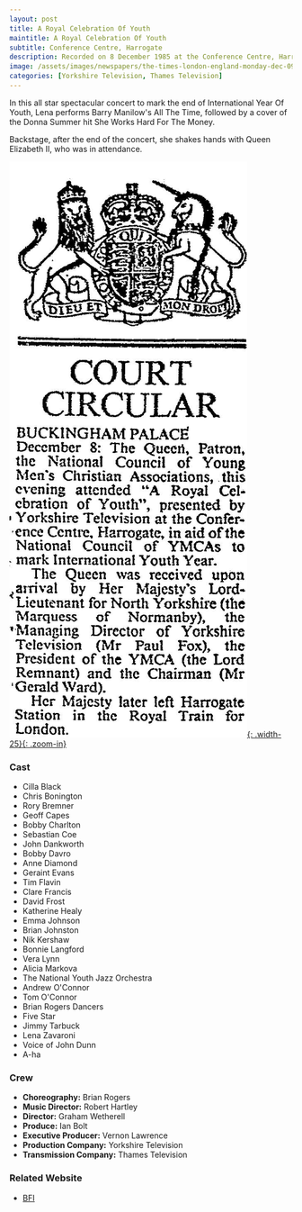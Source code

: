 ```yaml
---
layout: post
title: A Royal Celebration Of Youth
maintitle: A Royal Celebration Of Youth
subtitle: Conference Centre, Harrogate
description: Recorded on 8 December 1985 at the Conference Centre, Harrogate and broadcast on 1 January 1986. In this all star spectacular concert to mark the end of International Year Of Youth, Lena performs Barry Manilow's All The Time, followed by a cover of the Donna Summer hit She Works Hard For The Money. Backstage, after the end of the concert, she shakes hands with Queen Elizabeth II, who was in attendance.
image: /assets/images/newspapers/the-times-london-england-monday-dec-09-1985-pg-18-issue-62316.jpg
categories: [Yorkshire Television, Thames Television]
---
```


In this all star spectacular concert to mark the end of International Year Of Youth, Lena performs Barry Manilow's All The Time, followed by a cover of the Donna Summer hit She Works Hard For The Money.

Backstage, after the end of the concert, she shakes hands with Queen Elizabeth II, who was in attendance.

[![](/assets/images/newspapers/the-times-london-england-monday-dec-09-1985-pg-18-issue-62316.jpg){: .width-25}{: .zoom-in}](/assets/images/newspapers/the-times-london-england-monday-dec-09-1985-pg-18-issue-62316.jpg)

### Cast
* Cilla Black
* Chris Bonington
* Rory Bremner
* Geoff Capes
* Bobby Charlton
* Sebastian Coe
* John Dankworth
* Bobby Davro
* Anne Diamond
* Geraint Evans
* Tim Flavin
* Clare Francis
* David Frost
* Katherine Healy
* Emma Johnson
* Brian Johnston
* Nik Kershaw
* Bonnie Langford
* Vera Lynn
* Alicia Markova
* The National Youth Jazz Orchestra
* Andrew O'Connor
* Tom O'Connor
* Brian Rogers Dancers
* Five Star
* Jimmy Tarbuck
* Lena Zavaroni
* Voice of John Dunn
* A-ha

### Crew
* **Choreography:** Brian Rogers
* **Music Director:** Robert Hartley
* **Director:** Graham Wetherell
* **Produce:** Ian Bolt
* **Executive Producer:** Vernon Lawrence
* **Production Company:** Yorkshire Television
* **Transmission Company:** Thames Television

### Related Website
* [BFI](http://explore.bfi.org.uk/4ce2b7643cc24)

<style>
.dt-published {display: none;}
.post-meta:after {content: "Recorded on 8 December 1985 at the Conference Centre, Harrogate and broadcast on 1 January 1986";}
.height-adjust1 {width:auto; height:350px;}
.height-adjust2 {width:auto; height:307px;}
</style>
